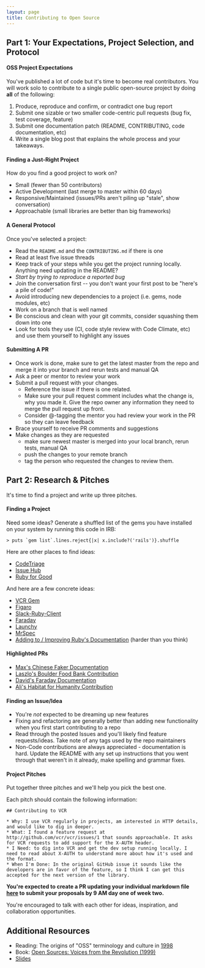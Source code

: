 ```yaml
---
layout: page
title: Contributing to Open Source
---
```


## Part 1: Your Expectations, Project Selection, and Protocol

#### OSS Project Expectations

You've published a lot of code but it's time to become real contributors. You will work solo to contribute to a single public open-source project by doing **all** of the following:

1. Produce, reproduce and confirm, or contradict one bug report
2. Submit one sizable or two smaller code-centric pull requests (bug fix, test coverage, feature)
3. Submit one documentation patch (README, CONTRIBUTING, code documentation, etc)
4. Write a single blog post that explains the whole process and your takeaways.

#### Finding a Just-Right Project

How do you find a good project to work on?

* Small (fewer than 50 contributors)
* Active Development (last merge to master within 60 days)
* Responsive/Maintained (issues/PRs aren't piling up "stale", show conversation)
* Approachable (small libraries are better than big frameworks)

#### A General Protocol

Once you've selected a project:

* Read the `README.md` and the `CONTRIBUTING.md` if there is one
* Read at least five issue threads
* Keep track of your steps while you get the project running locally. Anything need updating in the README?
* *Start by trying to reproduce a reported bug*
* Join the conversation first -- you don't want your first post to be "here's a pile of code!"
* Avoid introducing new dependencies to a project (i.e. gems, node modules, etc)
* Work on a branch that is well named
* Be conscious and clean with your git commits, consider squashing them down into one
* Look for tools they use (CI, code style review with Code Climate, etc) and use them yourself to highlight any issues

#### Submitting A PR

* Once work is done, make sure to get the latest master from the repo and merge it into your branch and rerun tests and manual QA
* Ask a peer or mentor to review your work
* Submit a pull request with your changes.
  * Reference the issue if there is one related.
  * Make sure your pull request comment includes what the change is, why you made it. Give the repo owner any information they need to merge the pull request up front.
  * Consider @-tagging the mentor you had review your work in the PR so they can leave feedback
* Brace yourself to receive PR comments and suggestions
* Make changes as they are requested
  * make sure newest master is merged into your local branch, rerun tests, manual QA
  * push the changes to your remote branch
  * tag the person who requested the changes to review them.

## Part 2: Research & Pitches

It's time to find a project and write up three pitches.

#### Finding a Project

Need some ideas? Generate a shuffled list of the gems you have installed on your system by running this code in IRB:

```
> puts `gem list`.lines.reject{|x| x.include?('rails')}.shuffle
```

Here are other places to find ideas:

* [CodeTriage](https://www.codetriage.com/)
* [Issue Hub](http://issuehub.io/?label%5B%5D=help+wanted&language=ruby)
* [Ruby for Good](https://github.com/rubyforgood/2017)

And here are a few concrete ideas:

* [VCR Gem](https://github.com/vcr/vcr)
* [Figaro](https://github.com/laserlemon/figaro)
* [Slack-Ruby-Client](https://github.com/slack-ruby/slack-ruby-client)
* [Faraday](https://github.com/lostisland/faraday)
* [Launchy](https://github.com/copiousfreetime/launchy)
* [MrSpec](https://github.com/JoshCheek/mrspec)
* [Adding to / Improving Ruby's Documentation](http://documenting-ruby.org/) (harder than you think)

#### Highlighted PRs

- [Max's Chinese Faker Documentation](https://github.com/stympy/faker/pull/938)
- [Laszlo's Boulder Food Bank Contribution](https://github.com/boulder-food-rescue/food-rescue-robot/pull/82)
- [David's Faraday Documentation](https://github.com/lostisland/faraday/pull/678)
- [Ali's Habitat for Humanity Contribution](https://github.com/rubyforgood/habitat_humanity/pull/126)

#### Finding an Issue/Idea

* You're *not* expected to be dreaming up new features
* Fixing and refactoring are generally better than adding new functionality when you first start contributing to a repo
* Read through the posted Issues and you'll likely find feature requests/ideas. Take note of any tags used by the repo maintainers
* Non-Code contributions are always appreciated - documentation is hard. Update the README with any set up instructions that you went through that weren't in it already, make spelling and grammar fixes.

#### Project Pitches

Put together three pitches and we'll help you pick the best one.

Each pitch should contain the following information:

```
## Contributing to VCR

* Why: I use VCR regularly in projects, am interested in HTTP details, and would like to dig in deeper.
* What: I found a feature request at http://github.com/vcr/vcr/issues/1 that sounds approachable. It asks for VCR requests to add support for the X-AUTH header.
* I Need: to dig into VCR and get the dev setup running locally. I need to read about X-AUTH to understand more about how it's used and the format.
* When I'm Done: In the original GitHub issue it sounds like the developers are in favor of the feature, so I think I can get this accepted for the next version of the library.
```

**You're expected to create a PR updating your individual markdown file [here](https://github.com/turingschool/ruby-submissions/tree/master/1701-b/4module/open_source_proposals) to submit your proposals by 9 AM day one of week two.**

You're encouraged to talk with each other for ideas, inspiration, and collaboration opportunities.

## Additional Resources
* Reading: The origins of "OSS" terminology and culture in [1998](https://en.wikipedia.org/wiki/Open-source_software_movement#Brief_history)
* Book: [Open Sources: Voices from the Revolution (1999)](http://www.oreilly.com/openbook/opensources/book/)
* [Slides](../slides/open_source/contributing_to_open_source_slides.pdf)

